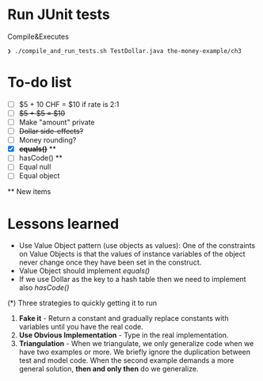 # Run JUnit tests
Compile&Executes
```
❯ ./compile_and_run_tests.sh TestDollar.java the-money-example/ch3
```

# To-do list
- [ ] $5 + 10 CHF = $10 if rate is 2:1
- [ ] ~~$5 + $5 = $10~~
- [ ] Make "amount" private
- [ ] ~~Dollar side-effects?~~
- [ ] Money rounding?
- [x] **~~equals()~~** **
- [ ] hasCode() **
- [ ] Equal null
- [ ] Equal object

** New items

# Lessons learned
- Use Value Object pattern (use objects as values): One of the constraints on Value Objects is that the values of instance variables of the object never change once they have been set in the construct. 
- Value Object should implement *equals()*
- If we use Dollar as the key to a hash table then we need to implement also *hasCode()*


(*) Three strategies to quickly getting it to run
1. **Fake it** - Return a constant and gradually replace constants with variables until you have the real code.
2. **Use Obvious Implementation** - Type in the real implementation.
3. **Triangulation** - When we triangulate, we only generalize code when we have two examples or more. We briefly ignore the duplication between test and model code. When the second example demands a more general solution, **then and only then** do we generalize.
